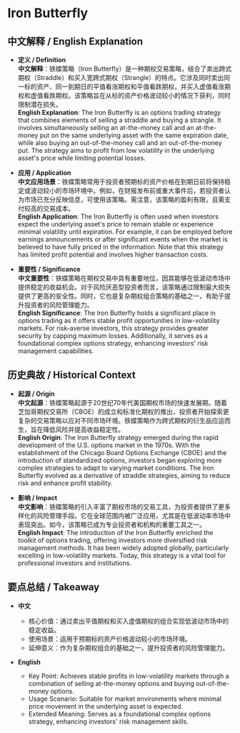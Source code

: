# Iron Butterfly

## 中文解释 / English Explanation

* **定义 / Definition**  
  **中文解释**：铁蝶策略（Iron Butterfly）是一种期权交易策略，结合了卖出跨式期权（Straddle）和买入宽跨式期权（Strangle）的特点。它涉及同时卖出同一标的资产、同一到期日的平值看涨期权和平值看跌期权，并买入虚值看涨期权和虚值看跌期权。该策略旨在从标的资产价格波动较小的情况下获利，同时限制潜在损失。  
  **English Explanation**: The Iron Butterfly is an options trading strategy that combines elements of selling a straddle and buying a strangle. It involves simultaneously selling an at-the-money call and an at-the-money put on the same underlying asset with the same expiration date, while also buying an out-of-the-money call and an out-of-the-money put. The strategy aims to profit from low volatility in the underlying asset's price while limiting potential losses.

* **应用 / Application**  
  **中文应用场景**：铁蝶策略常用于投资者预期标的资产价格在到期日前将保持稳定或波动较小的市场环境中。例如，在财报发布前或重大事件后，若投资者认为市场已充分反映信息，可使用该策略。需注意，该策略的盈利有限，且需支付较高的交易成本。  
  **English Application**: The Iron Butterfly is often used when investors expect the underlying asset's price to remain stable or experience minimal volatility until expiration. For example, it can be employed before earnings announcements or after significant events when the market is believed to have fully priced in the information. Note that this strategy has limited profit potential and involves higher transaction costs.

* **重要性 / Significance**  
  **中文重要性**：铁蝶策略在期权交易中具有重要地位，因其能够在低波动市场中提供稳定的收益机会。对于风险厌恶型投资者而言，该策略通过限制最大损失提供了更高的安全性。同时，它也是复杂期权组合策略的基础之一，有助于提升投资者的风险管理能力。  
  **English Significance**: The Iron Butterfly holds a significant place in options trading as it offers stable profit opportunities in low-volatility markets. For risk-averse investors, this strategy provides greater security by capping maximum losses. Additionally, it serves as a foundational complex options strategy, enhancing investors' risk management capabilities.

## 历史典故 / Historical Context

* **起源 / Origin**  
  **中文起源**：铁蝶策略起源于20世纪70年代美国期权市场的快速发展期。随着芝加哥期权交易所（CBOE）的成立和标准化期权的推出，投资者开始探索更复杂的交易策略以应对不同市场环境。铁蝶策略作为跨式期权的衍生品应运而生，旨在降低风险并提高收益稳定性。  
  **English Origin**: The Iron Butterfly strategy emerged during the rapid development of the U.S. options market in the 1970s. With the establishment of the Chicago Board Options Exchange (CBOE) and the introduction of standardized options, investors began exploring more complex strategies to adapt to varying market conditions. The Iron Butterfly evolved as a derivative of straddle strategies, aiming to reduce risk and enhance profit stability.

* **影响 / Impact**  
  **中文影响**：铁蝶策略的引入丰富了期权市场的交易工具，为投资者提供了更多样化的风险管理手段。它在全球范围内被广泛应用，尤其是在低波动率市场中表现突出。如今，该策略已成为专业投资者和机构的重要工具之一。  
  **English Impact**: The introduction of the Iron Butterfly enriched the toolkit of options trading, offering investors more diversified risk management methods. It has been widely adopted globally, particularly excelling in low-volatility markets. Today, this strategy is a vital tool for professional investors and institutions.

## 要点总结 / Takeaway

* **中文**  
  - 核心价值：通过卖出平值期权和买入虚值期权的组合实现低波动市场中的稳定收益。
  - 使用场景：适用于预期标的资产价格波动较小的市场环境。
  - 延伸意义：作为复杂期权组合的基础之一，提升投资者的风险管理能力。

* **English**  
  - Key Point: Achieves stable profits in low-volatility markets through a combination of selling at-the-money options and buying out-of-the-money options.
  - Usage Scenario: Suitable for market environments where minimal price movement in the underlying asset is expected.
  - Extended Meaning: Serves as a foundational complex options strategy, enhancing investors' risk management skills.